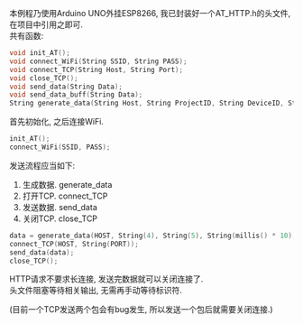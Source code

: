 本例程乃使用Arduino UNO外挂ESP8266, 我已封装好一个AT_HTTP.h的头文件, 在项目中引用之即可.  
共有函数:  
```C
void init_AT();
void connect_WiFi(String SSID, String PASS);
void connect_TCP(String Host, String Port);
void close_TCP();
void send_data(String Data);
void send_data_buff(String Data);
String generate_data(String Host, String ProjectID, String DeviceID, String Data, String CreateTime);
```
首先初始化, 之后连接WiFi.  
```C
init_AT();
connect_WiFi(SSID, PASS);
```

发送流程应当如下:   
1. 生成数据. generate_data
2. 打开TCP. connect_TCP
3. 发送数据. send_data
4. 关闭TCP. close_TCP  

```C
data = generate_data(HOST, String(4), String(5), String(millis() * 10), "0");
connect_TCP(HOST, String(PORT));
send_data(data);  
close_TCP();
```

HTTP请求不要求长连接, 发送完数据就可以关闭连接了.  
头文件阻塞等待相关输出, 无需再手动等待标识符.  


(目前一个TCP发送两个包会有bug发生, 所以发送一个包后就需要关闭连接.)
